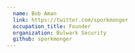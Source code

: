 ```yaml
---
  name: Bob Aman
  link: https://twitter.com/sporkmonger
  occupation_title: Founder
  organization: Bulwark Security
  github: sporkmonger
---
```


